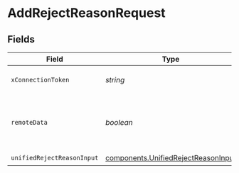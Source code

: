 # AddRejectReasonRequest


## Fields

| Field                                                                                      | Type                                                                                       | Required                                                                                   | Description                                                                                |
| ------------------------------------------------------------------------------------------ | ------------------------------------------------------------------------------------------ | ------------------------------------------------------------------------------------------ | ------------------------------------------------------------------------------------------ |
| `xConnectionToken`                                                                         | *string*                                                                                   | :heavy_check_mark:                                                                         | The connection token                                                                       |
| `remoteData`                                                                               | *boolean*                                                                                  | :heavy_minus_sign:                                                                         | Set to true to include data from the original Ats software.                                |
| `unifiedRejectReasonInput`                                                                 | [components.UnifiedRejectReasonInput](../../models/components/unifiedrejectreasoninput.md) | :heavy_check_mark:                                                                         | N/A                                                                                        |